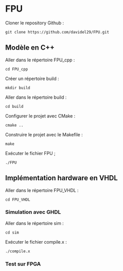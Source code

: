 # FPU
Cloner le repository Github :
```shel
git clone https://github.com/davidel29/FPU.git
```
## Modèle en C++
Aller dans le répertoire FPU_cpp :
```shel
cd FPU_cpp
```
Créer un répertoire build :
```shel
mkdir build
```
Aller dans le répertoire build :
```shel
cd build
```
Configurer le projet avec CMake :
```shel
cmake ..
```
Construire le projet avec le Makefile :
```shel
make
```
Exécuter le fichier FPU ;
```shel
./FPU
```
## Implémentation hardware en VHDL
Aller dans le répertoire FPU_VHDL :
```shel
cd FPU_VHDL
```
### Simulation avec GHDL
Aller dans le répertoire sim :
```shel
cd sim
```
Exécuter le fichier compile.x :
```shel
./compile.x
```
### Test sur FPGA
